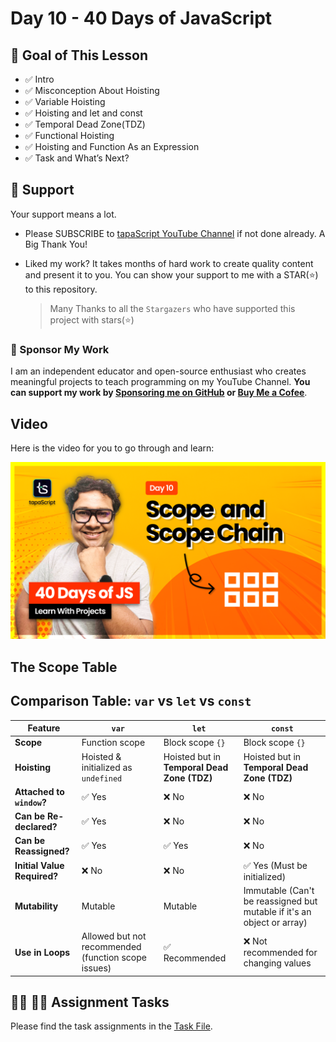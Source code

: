 # Day 10 - 40 Days of JavaScript

## **🎯 Goal of This Lesson**

- ✅ Intro
- ✅ Misconception About Hoisting
- ✅ Variable Hoisting
- ✅ Hoisting and let and const
- ✅ Temporal Dead Zone(TDZ)
- ✅ Functional Hoisting
- ✅ Hoisting and Function As an Expression
- ✅ Task and What’s Next?

## 🫶 Support
Your support means a lot.

- Please SUBSCRIBE to [tapaScript YouTube Channel](https://youtube.com/tapasadhikary) if not done already. A Big Thank You!
- Liked my work? It takes months of hard work to create quality content and present it to you. You can show your support to me with a STAR(⭐) to this repository.

    > Many Thanks to all the `Stargazers` who have supported this project with stars(⭐)

### 🤝 Sponsor My Work
I am an independent educator and open-source enthusiast who creates meaningful projects to teach programming on my YouTube Channel. **You can support my work by [Sponsoring me on GitHub](https://github.com/sponsors/atapas) or [Buy Me a Cofee](https://buymeacoffee.com/tapasadhikary)**.

## Video
Here is the video for you to go through and learn:

[![day-10](./banner.png)](https://youtu.be/14H2TsrjcLo "Video")

## The Scope Table
## Comparison Table: `var` vs `let` vs `const`

| Feature               | `var`                         | `let`                         | `const`                       |
|-----------------------|-----------------------------|-----------------------------|-----------------------------|
| **Scope**            | Function scope               | Block scope `{}`             | Block scope `{}`             |
| **Hoisting**         | Hoisted & initialized as `undefined` | Hoisted but in **Temporal Dead Zone (TDZ)** | Hoisted but in **Temporal Dead Zone (TDZ)** |
| **Attached to `window`?** | ✅ Yes | ❌ No | ❌ No |
| **Can be Re-declared?** | ✅ Yes | ❌ No | ❌ No |
| **Can be Reassigned?** | ✅ Yes | ✅ Yes | ❌ No |
| **Initial Value Required?** | ❌ No | ❌ No | ✅ Yes (Must be initialized) |
| **Mutability** | Mutable | Mutable | Immutable (Can't be reassigned but mutable if it's an object or array) |
| **Use in Loops** | Allowed but not recommended (function scope issues) | ✅ Recommended | ❌ Not recommended for changing values |


## **👩‍💻 🧑‍💻 Assignment Tasks**

Please find the task assignments in the [Task File](./task.md).
